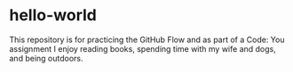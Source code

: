 # hello-world
This repository is for practicing the GitHub Flow and as part of a Code: You assignment
I enjoy reading books, spending time with my wife and dogs, and being outdoors. 
